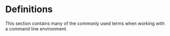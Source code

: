 # Definitions

This section contains many of the commonly used terms when working with a command line environment.

